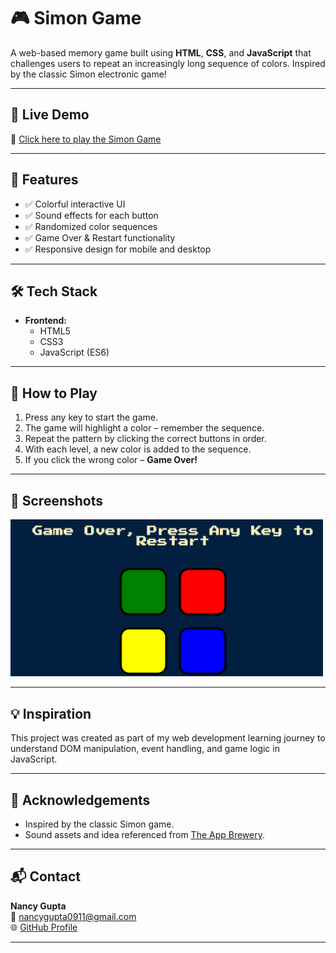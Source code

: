 # 🎮 Simon Game

A web-based memory game built using **HTML**, **CSS**, and **JavaScript** that challenges users to repeat an increasingly long sequence of colors. Inspired by the classic Simon electronic game!


---

## 🚀 Live Demo

🔗 [Click here to play the Simon Game](https://simongameop.netlify.app/)  

---

## 📌 Features

- ✅ Colorful interactive UI
- ✅ Sound effects for each button
- ✅ Randomized color sequences
- ✅ Game Over & Restart functionality
- ✅ Responsive design for mobile and desktop

---

## 🛠️ Tech Stack

- **Frontend:**  
  - HTML5  
  - CSS3  
  - JavaScript (ES6)

---

## 🎯 How to Play

1. Press any key to start the game.
2. The game will highlight a color – remember the sequence.
3. Repeat the pattern by clicking the correct buttons in order.
4. With each level, a new color is added to the sequence.
5. If you click the wrong color – **Game Over!**

---

## 📸 Screenshots

<img src="https://raw.githubusercontent.com/Nancygupta0911/Simon-Game/main/screenshot.png" alt="Game Screenshot" width="500">

---

## 💡 Inspiration

This project was created as part of my web development learning journey to understand DOM manipulation, event handling, and game logic in JavaScript.

---

## 🙌 Acknowledgements

- Inspired by the classic Simon game.
- Sound assets and idea referenced from [The App Brewery](https://www.appbrewery.co/).

---

## 📬 Contact

**Nancy Gupta**  
📧 [nancygupta0911@gmail.com](mailto:nancygupta0911@gmail.com)  
🌐 [GitHub Profile](https://github.com/Nancygupta0911)

---




